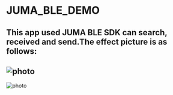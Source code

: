# JUMA_BLE_DEMO
This app used JUMA BLE SDK can search, received and send.The effect picture is as follows:
----------
![photo](https://github.com/cannonrobot/JUMA_BLE_DEMO/tree/master/effect-picture/1.jpeg)
----------
![photo](https://github.com/cannonrobot/JUMA_BLE_DEMO/tree/master/effect-picture/2.jpeg)
